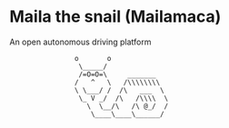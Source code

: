 # Maila the snail (Mailamaca)
An open autonomous driving platform 

                    o       o
                     \_____/ 
                     /=O=O=\     _______ 
                    /   ^   \   /\\\\\\\\
                    \ \___/ /  /\   ___  \
                     \_ V _/  /\   /\\\\  \
                       \  \__/\   /\ @_/  /
                        \____\____\______/
